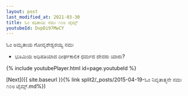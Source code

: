 ```yaml
---
layout: post
last_modified_at: 2021-03-30
title: ಓಂ ಕಥಿತಾಯ ನಮಃ ೧೦೮ ಟೈಮ್ಸ್
youtubeId: DvpDi97MwCY
---
```

 
 
 ಓಂ ಅಮೃತಾಯ ಗೋವೃಶೇಶ್ವರಯ್ಯ ನಮಃ  
 
 -  ಭೂಮಿಯ ಅಧಿಪತಿಯಾದ ದೀರ್ಘಕಾಲಿಕ ಧರ್ಮದ ದೇವರು ಯಾರು? 
 
  
 
  
 
 
 
 
 
 


{% include youtubePlayer.html id=page.youtubeId %}
 
[Next]({{ site.baseurl }}{% link  split2/_posts/2015-04-19-ಓಂ ನಿವೃತಾತ್ಮನೇ ನಮಃ ೧೦೮ ಟೈಮ್ಸ್.md%})
 
